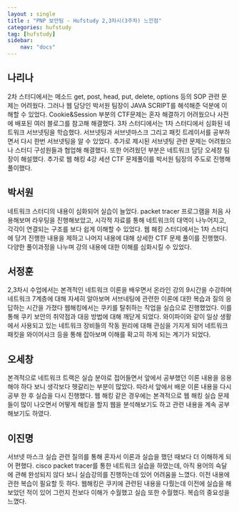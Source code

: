 ```yaml
---
layout : single
title : "PNP 보안팀 - Hufstudy 2,3차시(3주차) 느낀점"
categories: hufstudy
tag: [hufstudy]
sidebar:
    nav: "docs"
---
```


## 나리나
2차 스터디에서는 메소드 get, post, head, put, delete, options 등의 SOP 관련 문제는 어려웠다. 그러나 웹 담당인 박서원 팀장이 JAVA SCRIPT를 해석해준 덕분에 이해할 수 있었다.
Cookie&Session 부분의 CTF문제는 혼자 해결하기 어려웠으나 사전에 배포된 여러 블로그를 참고해 해결했다. 3차 스터디에서는 1차 스터디에서 심화된 네트워크 서브넷팅을 학습했다. 서브넷팅과 서브넷마스크 그리고 패킷 트레이서를 공부하면서 다시 한번 서브넷팅을 알 수 있었다.
추가로 제시된 서브넷팅 관련 문제는 어려웠으나 스터디 구성원들과 협업해 해결했다. 또한 어려웠던 부분은 네트워크 담당 오세창 팀장이 해설했다.
추가로 웹 해킹 4강 세션 CTF 문제풀이를 박서원 팀장의 주도로 진행해 풀이했다.


## 박서원
네트워크 스터디의 내용이 심화되어 실습이 늘었다. packet tracer 프로그램을 처음 사용해보며 라우팅을 진행해보았고, 시각적 자료를 통해 네트워크의 대역이 나누어지고, 각각이 연결되는 구조를 보다 쉽게 이해할 수 있었다. 웹 해킹 스터디에서는 1차 스터디에 당겨 진행한 내용을 제하고 나머지 내용에 대해 상세한 CTF 문제 풀이를 진행했다. 다양한 풀이과정을 나누며 강의 내용에 대한 이해를 심화시킬 수 있었다.

## 서정훈
2,3차시 수업에서는 본격적인 네트워크 이론을 배우면서 온라인 강의 9시간을 수강하며 네트워크 7계층에 대해 자세히 알아보며 서브네팅에 관련한 이론에 대한 복습과 질의 응답하는 시간을 가졌다 웹해킹에서는 쿠키를 탈취하는 작업을 실습으로 진행했었다. 이를 통해 쿠키 보안의 취약점과 대응 방법에 대해 깨닫게 되었다. 와이파이와 같이 일상 생활에서 사용되고 있는 네트워크 장비들의 작동 원리에 대해 관심을 가지게 되어 네트워크 패킷을 와이어샤크 등을 통해 잡아보며 이해를 확고히 하게 되는 계기가 되었다.

## 오세창
본격적으로 네트워크 트랙은 실습 분야로 접어들면서 앞에서 공부했던 이론 내용을 응용해야 하다 보니 생각보다 헷갈리는 부분이 많았다. 따라서 앞에서 배운 이론 내용을 다시 공부 한 후 실습을 다시 진행했다. 웹 해킹 같은 경우에는 본격적으로 웹 해킹 실습 문제들이 많이 나오면서 어떻게 해킹을 할지 웹을 분석해보기도 하고 관련 내용을 계속 공부해보기도 하였다.

## 이진명
서브넷 마스크 실습 관련 질의를 통해 혼자서 이론과 실습을 했던 때보다 더 이해하게 되어 편했다.
cisco packet tracer를 통한 네트워크 실습을 하였는데, 아직 용어의 숙달에 관해 완성되지 않다 보니
실습강의를 진행하는데 있어 어려움을 느꼈다. 이전 내용에 관한 복습이 필요할 듯 하다.
웹해킹은 쿠키에 관련된 내용을 다뤘는데 이전에 실습을 해보았던 적이 있어 그런지 전보다
이해가 수월했고 실습 또한 수월했다. 복습의 중요성을 느꼈다.
